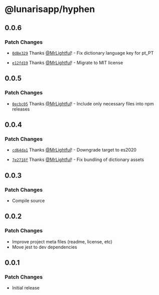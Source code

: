 # @lunarisapp/hyphen

## 0.0.6

### Patch Changes

- [`0d8e329`](https://github.com/LunarisApp/text-tools/commit/0d8e3297b8a001816d5e4fef9f2580ed81d83345) Thanks [@MrLightful](https://github.com/MrLightful)! - Fix dictionary language key for pt_PT

- [`e12fd19`](https://github.com/LunarisApp/text-tools/commit/e12fd19b13dc45c61a684a001eede2b255a1aa56) Thanks [@MrLightful](https://github.com/MrLightful)! - Migrate to MIT license

## 0.0.5

### Patch Changes

- [`0ecbc05`](https://github.com/LunarisApp/text-tools/commit/0ecbc050cb67f9e841a584ec6aae4c20d4bfaa52) Thanks [@MrLightful](https://github.com/MrLightful)! - Include only necessary files into npm releases

## 0.0.4

### Patch Changes

- [`cd64da1`](https://github.com/LunarisApp/text-tools/commit/cd64da18993b790ea543286eafcc870bcf7aa4a3) Thanks [@MrLightful](https://github.com/MrLightful)! - Downgrade target to es2020

- [`7e2718f`](https://github.com/LunarisApp/text-tools/commit/7e2718fd9959b66e1fc0912e15b1ad340fde7be3) Thanks [@MrLightful](https://github.com/MrLightful)! - Fix bundling of dictionary assets

## 0.0.3

### Patch Changes

- Compile source

## 0.0.2

### Patch Changes

- Improve project meta files (readme, license, etc)
- Move jest to dev dependencies

## 0.0.1

### Patch Changes

- Initial release
